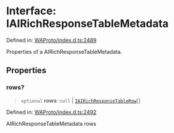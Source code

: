 # Interface: IAIRichResponseTableMetadata

Defined in: [WAProto/index.d.ts:2489](https://github.com/Fokusdotid/bail/blob/3bcafd64e13ba51a595ace0ee7bd2c9c52ab1814/WAProto/index.d.ts#L2489)

Properties of a AIRichResponseTableMetadata.

## Properties

### rows?

> `optional` **rows**: `null` \| [`IAIRichResponseTableRow`](../namespaces/AIRichResponseTableMetadata/interfaces/IAIRichResponseTableRow.md)[]

Defined in: [WAProto/index.d.ts:2492](https://github.com/Fokusdotid/bail/blob/3bcafd64e13ba51a595ace0ee7bd2c9c52ab1814/WAProto/index.d.ts#L2492)

AIRichResponseTableMetadata rows
